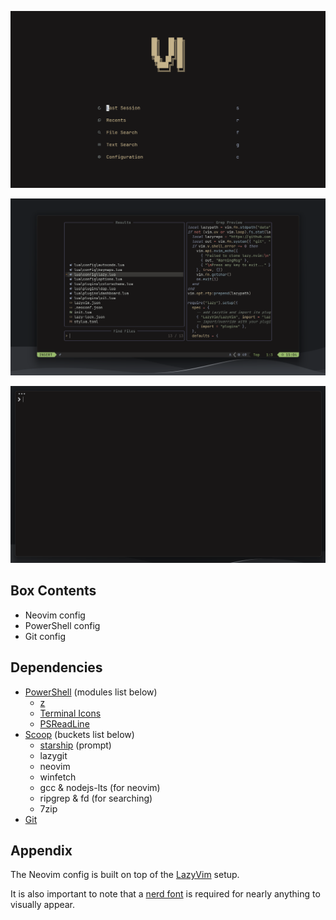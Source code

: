 ![nvim home screenshot](./images/nvim-home-dark.png)

![nvim config screenshot](./images/nvim-config-dark.png)

![powershell theme screenshot](./images/powershell-theme-dark.png)

## Box Contents

- Neovim config
- PowerShell config
- Git config

## Dependencies

- [PowerShell](https://apps.microsoft.com/detail/9mz1snwt0n5d?hl=en-us&gl=US) (modules list below)
  - [z](https://www.powershellgallery.com/packages/z/1.1.9)
  - [Terminal Icons](https://www.powershellgallery.com/packages/Terminal-Icons/0.9.0)
  - [PSReadLine](https://www.powershellgallery.com/packages/PSReadLine/2.1.0)
- [Scoop](https://scoop.sh/) (buckets list below)
  - [starship](https://starship.rs/) (prompt)
  - lazygit
  - neovim
  - winfetch
  - gcc & nodejs-lts (for neovim)
  - ripgrep & fd (for searching)
  - 7zip
- [Git](https://git-scm.com/)

## Appendix

The Neovim config is built on top of the [LazyVim](https://www.lazyvim.org/) setup.

It is also important to note that a [nerd font](https://www.nerdfonts.com/) is required for nearly anything to visually appear.
